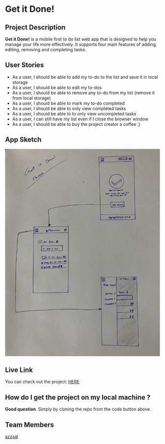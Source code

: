# Get it Done!

## Project Description
**Get it Done!** is a mobile first to do list web app that is designed to help you manage your life more effectively. It supports four main features of adding, editing, removing and completing tasks.  

## User Stories
- As a user, I should be able to add my to-do to the list and save it in local storage
- As a user, I should be able to edit my to-dos
- As a user, I should be able to remove any to-do from my list (remove it from local storage)
- As a user, I should be able to mark my to-do completed
- As a user, I should be able to only view completed tasks
- As a user, I should be able to to only view uncompleted tasks
- As a user, I can still have my list even if I close the browser window
- As a user, I should be able to buy the project creator a coffee ;)

## App Sketch

<img src="images/sketch.jpg"/>

## Live Link
You can check out the project: [HERE](https://gsg-cf05.github.io/Todo-App-Aziz/index.html)

## How do I get the project on my local machine ?
**Good question**. Simply by cloning the repo from the code button above.

## Team Members
[azzsal](https://github.com/azzsal)

